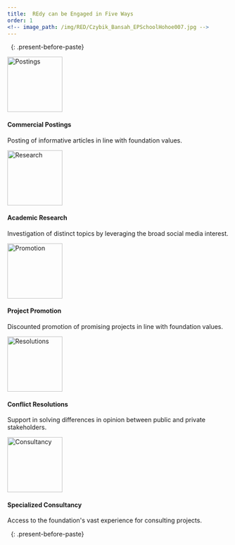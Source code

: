 ```yaml
---
title:  REdy can be Engaged in Five Ways
order: 1
<!-- image_path: /img/RED/Czybik_Bansah_EPSchoolHohoe007.jpg -->
---
```


&nbsp;
{: .present-before-paste}

<div class="row justify-content-center text-center">
	<div class="col-lg-4 col-6">
		<div class="emedia_holder my-3">
			<div class="emedia_wrap">
				<div class="emedia_img_holder mb-3">
					<div class="emedia_img_wrap"><img src="{{site.baseurl}}/img/Posting.png" alt="Postings" class="img-fluid emedia_img" width="125"></div>
				</div>
				<div class="emedia_txt_holder">
					<div class="emedia_txt_wrap">
						<h4>Commercial Postings</h4>
						<p>Posting of informative articles in line with foundation values.</p>
					</div>
				</div>
			</div>
		</div>
	</div>
	<div class="col-lg-4 col-6">
		<div class="emedia_holder my-3">
			<div class="emedia_wrap">
				<div class="emedia_img_holder mb-3">
					<div class="emedia_img_wrap"><img src="{{site.baseurl}}/img/Research.png" alt="Research" class="img-fluid emedia_img" width="125"></div>
				</div>
				<div class="emedia_txt_holder">
					<div class="emedia_txt_wrap">
						<h4>Academic Research</h4>
						<p>Investigation of distinct topics by leveraging the broad social media interest.</p>
					</div>
				</div>
			</div>
		</div>
	</div>
	<div class="col-lg-4 col-6">
		<div class="emedia_holder my-3">
			<div class="emedia_wrap">
				<div class="emedia_img_holder mb-3">
					<div class="emedia_img_wrap"><img src="{{site.baseurl}}/img/promotion.png" alt="Promotion" class="img-fluid emedia_img" width="125"></div>
				</div>
				<div class="emedia_txt_holder">
					<div class="emedia_txt_wrap">
						<h4>Project Promotion</h4>
						<p>Discounted promotion of promising projects in line with foundation values.</p>
					</div>
				</div>
			</div>
		</div>
	</div>
	<div class="col-lg-4 col-6">
		<div class="emedia_holder my-3">
			<div class="emedia_wrap">
				<div class="emedia_img_holder mb-3">
					<div class="emedia_img_wrap"><img src="{{site.baseurl}}/img/resolutions.png" alt="Resolutions" class="img-fluid emedia_img" width="125"></div>
				</div>
				<div class="emedia_txt_holder">
					<div class="emedia_txt_wrap">
						<h4>Conflict Resolutions</h4>
						<p>Support in solving differences in opinion between public and private stakeholders.</p>
					</div>
				</div>
			</div>
		</div>
	</div>
	<div class="col-lg-4 col-6">
		<div class="emedia_holder my-3">
			<div class="emedia_wrap">
				<div class="emedia_img_holder mb-3">
					<div class="emedia_img_wrap"><img src="{{site.baseurl}}/img/consultancy.png" alt="Consultancy" class="img-fluid emedia_img" width="125"></div>
				</div>
				<div class="emedia_txt_holder">
					<div class="emedia_txt_wrap">
						<h4>Specialized Consultancy</h4>
						<p>Access to the foundation's vast experience for consulting projects.</p>
					</div>
				</div>
			</div>
		</div>
	</div>
</div>

&nbsp;
{: .present-before-paste}